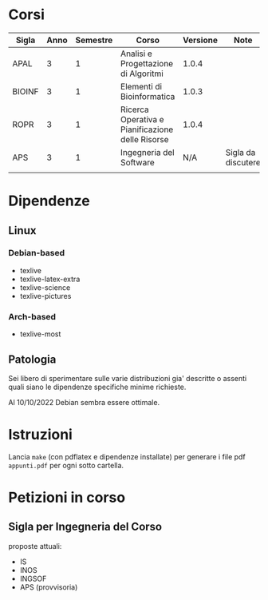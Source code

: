 # Corsi

| Sigla | Anno | Semestre | Corso | Versione | Note |
| --- | --- | --- | --- | --- | --- |
| APAL | 3 | 1 | Analisi e Progettazione di Algoritmi | 1.0.4 |  |
| BIOINF | 3 | 1 | Elementi di Bioinformatica | 1.0.3 |  |
| ROPR | 3 | 1 | Ricerca Operativa e Pianificazione delle Risorse | 1.0.4 |  |
| APS | 3 | 1 | Ingegneria del Software | N/A | Sigla da discutere |
|  |  |  |  |  |

# Dipendenze

## Linux

### Debian-based

 - texlive
 - texlive-latex-extra
 - texlive-science
 - texlive-pictures

### Arch-based

 - texlive-most

## Patologia

Sei libero di sperimentare sulle varie distribuzioni gia' descritte o assenti quali siano le dipendenze specifiche minime richieste.

Al 10/10/2022 Debian sembra essere ottimale.

# Istruzioni

Lancia `make` (con pdflatex e dipendenze installate) per generare i file pdf `appunti.pdf` per ogni sotto cartella.

# Petizioni in corso

## Sigla per Ingegneria del Corso

proposte attuali:

 - IS
 - INOS
 - INGSOF
 - APS (provvisoria)
